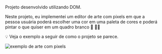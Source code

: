 Projeto desenvolvido utilizando DOM.

Neste projeto, eu implementei um editor de arte com pixels em que a pessoa usuária poderá escolher uma cor em uma paleta de cores e poderá pintar o que quiser em um quadro branco 🎨 🧑‍🎨


💡 Veja o exemplo a seguir de como o projeto se parece. 

![exemplo de arte com pixels](./art-with-pixels.gif)
